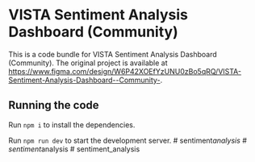 
  # VISTA Sentiment Analysis Dashboard (Community)

  This is a code bundle for VISTA Sentiment Analysis Dashboard (Community). The original project is available at https://www.figma.com/design/W6P42XOEfYzUNU0zBo5qRQ/VISTA-Sentiment-Analysis-Dashboard--Community-.

  ## Running the code

  Run `npm i` to install the dependencies.

  Run `npm run dev` to start the development server.
  #   s e n t i m e n t _ a n a l y s i s  
 #   s e n t i m e n t _ a n a l y s i s  
 #   s e n t i m e n t _ a n a l y s i s  
 